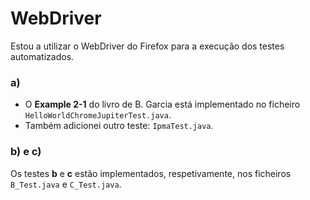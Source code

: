 
# WebDriver

Estou a utilizar o WebDriver do Firefox para a execução dos testes automatizados.

### a)  
- O **Example 2-1** do livro de B. Garcia está implementado no ficheiro `HelloWorldChromeJupiterTest.java`.  
- Também adicionei outro teste: `IpmaTest.java`.

### b) e c)  
Os testes **b** e **c** estão implementados, respetivamente, nos ficheiros `B_Test.java` e `C_Test.java`.